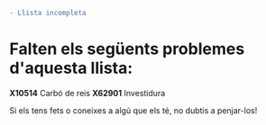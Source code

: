 ```diff
- Llista incompleta
```
# Falten els següents problemes d'aquesta llista:

**X10514** Carbó de reis
**X62901** Investidura

Si els tens fets o coneixes a algú que els té, no dubtis a penjar-los!
